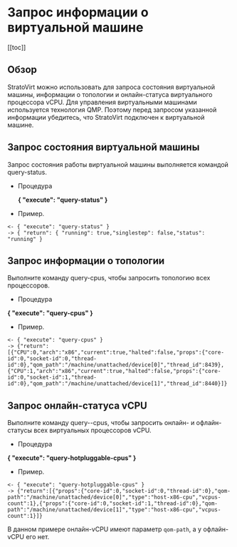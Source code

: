 # Запрос информации о виртуальной машине

\[\[toc]]

## Обзор

StratoVirt можно использовать для запроса состояния виртуальной машины, информации о топологии и онлайн-статуса виртуального процессора vCPU. Для управления виртуальными машинами используется технология QMP. Поэтому перед запросом указанной информации убедитесь, что StratoVirt подключен к виртуальной машине.

## Запрос состояния виртуальной машины

Запрос состояния работы виртуальной машины выполняется командой query-status.

- Процедура
  
  **{ "execute": "query-status" }**

- Пример.

```
<- { "execute": "query-status" }
-> { "return": { "running": true,"singlestep": false,"status": "running" } 
```

## Запрос информации о топологии

Выполните команду query-cpus, чтобы запросить топологию всех процессоров.

- Процедура

**{ "execute": "query-cpus" }**

- Пример.

```
<- { "execute": "query-cpus" }
-> {"return":[{"CPU":0,"arch":"x86","current":true,"halted":false,"props":{"core-id":0,"socket-id":0,"thread-id":0},"qom_path":"/machine/unattached/device[0]","thread_id":8439},{"CPU":1,"arch":"x86","current":true,"halted":false,"props":{"core-id":0,"socket-id":1,"thread-id":0},"qom_path":"/machine/unattached/device[1]","thread_id":8440}]}
```

## Запрос онлайн-статуса vCPU

Выполните команду query--cpus, чтобы запросить онлайн- и офлайн-статусы всех виртуальных процессоров vCPU.

- Процедура

**{ "execute": "query-hotpluggable-cpus" }**

- Пример.

```
<- { "execute": "query-hotpluggable-cpus" }
-> {"return":[{"props":{"core-id":0,"socket-id":0,"thread-id":0},"qom-path":"/machine/unattached/device[0]","type":"host-x86-cpu","vcpus-count":1},{"props":{"core-id":0,"socket-id":1,"thread-id":0},"qom-path":"/machine/unattached/device[1]","type":"host-x86-cpu","vcpus-count":1}]}
```

В данном примере онлайн-vCPU имеют параметр `qom-path`, а у офлайн-vCPU его нет.